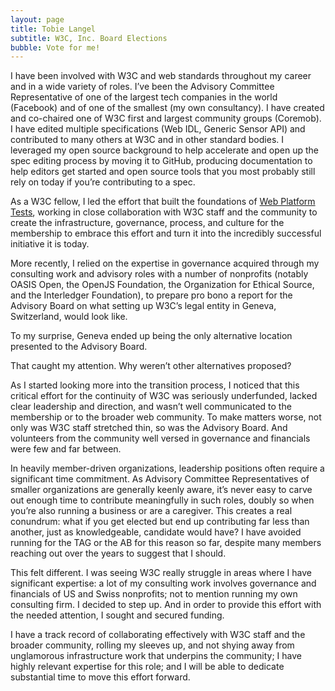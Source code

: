 ```yaml
---
layout: page
title: Tobie Langel
subtitle: W3C, Inc. Board Elections
bubble: Vote for me!
---
```


I have been involved with W3C and web standards throughout my career and in a wide variety of roles. I’ve been the Advisory Committee Representative of one of the largest tech companies in the world (Facebook) and of one of the smallest (my own consultancy). I have created and co-chaired one of W3C first and largest community groups (Coremob). I have edited multiple specifications (Web IDL, Generic Sensor API) and contributed to many others at W3C and in other standard bodies. I leveraged my open source background to help accelerate and open up the spec editing process by moving it to GitHub, producing documentation to help editors get started and open source tools that you most probably still rely on today if you’re contributing to a spec.

As a W3C fellow, I led the effort that built the foundations of [Web Platform Tests](https://www.w3.org/blog/2013/02/testing-the-open-web-platform/), working in close collaboration with W3C staff and the community to create the infrastructure, governance, process, and culture for the membership to embrace this effort and turn it into the incredibly successful initiative it is today.

More recently, I relied on the expertise in governance acquired through my consulting work and advisory roles with a number of nonprofits (notably OASIS Open, the OpenJS Foundation, the Organization for Ethical Source, and the Interledger Foundation), to prepare pro bono a report for the Advisory Board on what setting up W3C’s legal entity in Geneva, Switzerland, would look like. 

To my surprise, Geneva ended up being the only alternative location presented to the Advisory Board.

That caught my attention. Why weren’t other alternatives proposed?

As I started looking more into the transition process, I noticed that this critical effort for the continuity of W3C was seriously underfunded, lacked clear leadership and direction, and wasn’t well communicated to the membership or to the broader web community. To make matters worse, not only was W3C staff stretched thin, so was the Advisory Board. And volunteers from the community well versed in governance and financials were few and far between.

In heavily member-driven organizations, leadership positions often require a significant time commitment. As Advisory Committee Representatives of smaller organizations are generally keenly aware, it’s never easy to carve out enough time to contribute meaningfully in such roles, doubly so when you’re also running a business or are a caregiver. This creates a real conundrum: what if you get elected but end up contributing far less than another,  just as knowledgeable, candidate would have? I have avoided running for the TAG or the AB for this reason so far, despite many members reaching out over the years to suggest that I should.

This felt different. I was seeing W3C really struggle in areas where I have significant expertise: a lot of my consulting work involves governance and financials of US and Swiss nonprofits; not to mention running my own consulting firm. I decided to step up. And in order to provide this effort with the needed attention, I sought and secured funding.

I have a track record of collaborating effectively with W3C staff and the broader community, rolling my sleeves up, and not shying away from unglamorous infrastructure work that underpins the community; I have highly relevant expertise for this role; and I will be able to dedicate substantial time to move this effort forward.


